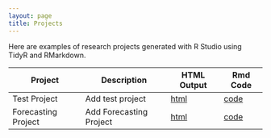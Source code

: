 ```yaml
---
layout: page
title: Projects
---
```


Here are examples of research projects generated with R Studio using TidyR and RMarkdown.

Project | Description | HTML Output | Rmd Code
--- | --- | --- | ---
Test Project | Add test project | [html](https://itsharryh3w.github.io/test_project) | [code](https://github.com/ItsHarryH3w/test_project) 
Forecasting Project | Add Forecasting Project | [html](https://itsharryh3w.github.io/Forecasting_Project/) | [code](https://github.com/ItsHarryH3w/Forecasting_Project)